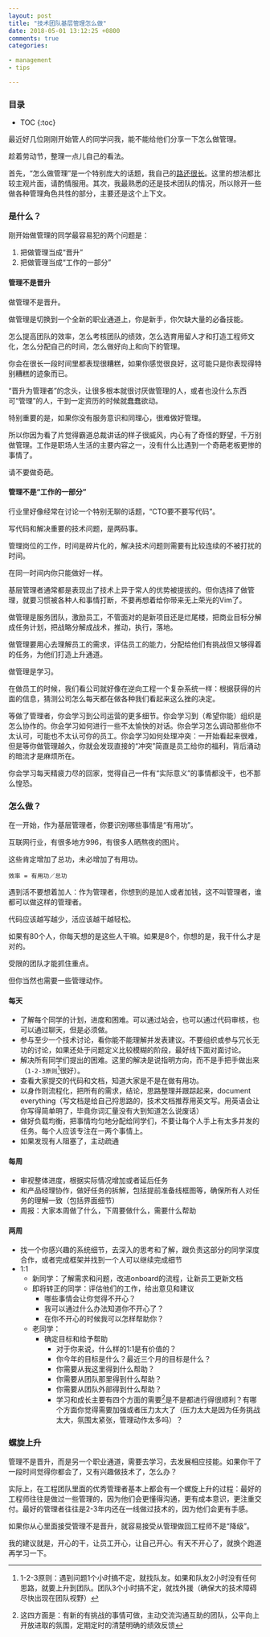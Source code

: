 ```yaml
---
layout: post
title: "技术团队基层管理怎么做"
date: 2018-05-01 13:12:25 +0800
comments: true
categories: 

- management
- tips

---
```


<h3>目录</h3>

- TOC
{:toc}

最近好几位刚刚开始管人的同学问我，能不能给他们分享一下怎么做管理。

趁着劳动节，整理一点儿自己的看法。

首先，“怎么做管理”是一个特别庞大的话题，我自己的[路还很长](https://lenciel.com/2016/10/management-things-i-learned-at-testbird/)。这里的想法都比较主观片面，请酌情服用。其次，我最熟悉的还是技术团队的情况，所以除开一些做各种管理角色共性的部分，主要还是这个上下文。

### 是什么？

刚开始做管理的同学最容易犯的两个问题是：

1. 把做管理当成“晋升”
2. 把做管理当成“工作的一部分”


#### 管理不是晋升

做管理不是晋升。

做管理是切换到一个全新的职业通道上，你是新手，你欠缺大量的必备技能。

怎么提高团队的效率，怎么考核团队的绩效，怎么选育用留人才和打造工程师文化，怎么分配自己的时间，怎么做好向上和向下的管理。

你会在很长一段时间里都表现很糟糕，如果你感觉很良好，这可能只是你表现得特别糟糕的迹象而已。

“晋升为管理者”的念头，让很多根本就很讨厌做管理的人，或者也没什么东西可“管理”的人，干到一定资历的时候就蠢蠢欲动。

特别重要的是，如果你没有服务意识和同理心，很难做好管理。

所以你因为看了片觉得霸道总裁讲话的样子很威风，内心有了奇怪的野望，千万别做管理。工作是职场人生活的主要内容之一，没有什么比遇到一个奇葩老板更惨的事情了。

请不要做奇葩。

#### 管理不是“工作的一部分”

行业里好像经常在讨论一个特别无聊的话题，“CTO要不要写代码”。

写代码和解决重要的技术问题，是两码事。

管理岗位的工作，时间是碎片化的，解决技术问题则需要有比较连续的不被打扰的时间。

在同一时间内你只能做好一样。


基层管理者通常都是表现出了技术上异于常人的优势被提拔的。但你选择了做管理，就要习惯被各种人和事情打断，不要再想着给你带来无上荣光的Vim了。

做管理是服务团队，激励员工，不管面对的是新项目还是烂尾楼，把商业目标分解成任务计划，把战略分解成战术，推动，执行，落地。

做管理要用心去理解员工的需求，评估员工的能力，分配给他们有挑战但又够得着的任务，为他们打造上升通道。

做管理是学习。

在做员工的时候，我们看公司就好像在逆向工程一个复杂系统一样：根据获得的片面的信息，猜测公司怎么每天都在做各种我们看起来这么挫的决定。

等做了管理者，你会学习到公司运营的更多细节。你会学习到（希望你能）组织是怎么协作的。你会学习如何进行一些不太愉快的对话。你会学习怎么调动那些你不太认可，可能也不太认可你的员工。你会学习如何处理冲突：一开始看起来很难，但是等你做管理越久，你就会发现直接的“冲突”简直是员工给你的福利，背后涌动的暗流才是麻烦所在。

你会学习每天精疲力尽的回家，觉得自己一件有“实际意义”的事情都没干，也不那么惶恐。

### 怎么做？

在一开始，作为基层管理者，你要识别哪些事情是“有用功”。

互联网行业，有很多地方996，有很多人晒熬夜的图片。

这些肯定增加了总功，未必增加了有用功。

`效率 = 有用功／总功`

遇到活不要想着加人：作为管理者，你想到的是加人或者加钱，这不叫管理者，谁都可以做这样的管理者。

代码应该越写越少，活应该越干越轻松。

如果有80个人，你每天想的是这些人干嘛。如果是8个，你想的是，我干什么才是对的。

受限的团队才能抓住重点。

但你当然也需要一些管理动作。

#### 每天

- 了解每个同学的计划，进度和困难。可以通过站会，也可以通过代码审核，也可以通过聊天，但是必须做。
- 参与至少一个技术讨论，看你能不能理解并发表建议。不要组织或参与冗长无功的讨论，如果还处于问题定义比较模糊的阶段，最好线下面对面讨论。
- 解决所有同学们提出的困难。这里的解决是说指明方向，而不是手把手做出来（`1-2-3原则`[^1]很好）。
- 查看大家提交的代码和文档，知道大家是不是在做有用功。
- 以身作则流程化，把所有的需求，结论，思路整理并跟踪起来，document everything（写文档是给自己捋思路的，技术文档推荐用英文写。用英语会让你写得简单明了，毕竟你词汇量没有大到知道怎么说废话）
- 做好负载均衡，把事情均匀地分配给同学们，不要让每个人手上有太多并发的任务。每个人应该专注在一两个事情上。
- 如果发现有人阻塞了，主动疏通

#### 每周

- 审视整体进度，根据实际情况增加或者延后任务
- 和产品经理协作，做好任务的拆解，包括提前准备线框图等，确保所有人对任务的理解一致（包括界面细节）
- 周报：大家本周做了什么，下周要做什么，需要什么帮助

#### 两周

- 找一个你感兴趣的系统细节，去深入的思考和了解，跟负责这部分的同学深度合作，或者完成框架并找到一个人可以继续完成细节
- 1:1
   - 新同学：了解需求和问题，改进onboard的流程，让新员工更新文档
   - 即将转正的同学：评估他们的工作，给出意见和建议
      - 哪些事情会让你觉得不开心？
      - 我可以通过什么办法知道你不开心了？
      - 在你不开心的时候我可以怎样帮助你？
   - 老同学：   
      - 确定目标和给予帮助
        - 对于你来说，什么样的1:1是有价值的？
        - 你今年的目标是什么？最近三个月的目标是什么？
        - 你需要从我这里得到什么帮助？
        - 你需要从团队那里得到什么帮助？
        - 你需要从团队外部得到什么帮助？
        - 学习和成长主要有四个方面的需要[^2]是不是都进行得很顺利？有哪个方面你觉得需要加强或者压力太大了（压力太大是因为任务挑战太大，氛围太紧张，管理动作太多吗）？

### 螺旋上升

管理不是晋升，而是另一个职业通道，需要去学习，去发展相应技能。如果你干了一段时间觉得你都会了，又有兴趣做技术了，怎么办？

实际上，在工程团队里面的优秀管理者基本上都会有一个螺旋上升的过程：最好的工程师往往是做过一些管理的，因为他们会更懂得沟通，更有成本意识，更注重交付。最好的管理者往往是2-3年内还在一线做过技术的，因为他们会更有手感。

如果你从心里面接受管理不是晋升，就容易接受从管理做回工程师不是“降级”。

我的建议就是，开心的干，让员工开心，让自己开心。有天不开心了，就换个跑道再学习一下。


[^1]: 1-2-3原则：遇到问题1个小时搞不定，就找队友。如果和队友2小时没有任何思路，就要上升到团队。团队3个小时搞不定，就找外援（确保大的技术障碍尽快出现在团队视野）
[^2]: 这四方面是：有新的有挑战的事情可做，主动交流沟通互助的团队，公平向上开放进取的氛围，定期定时的清楚明确的绩效反馈


